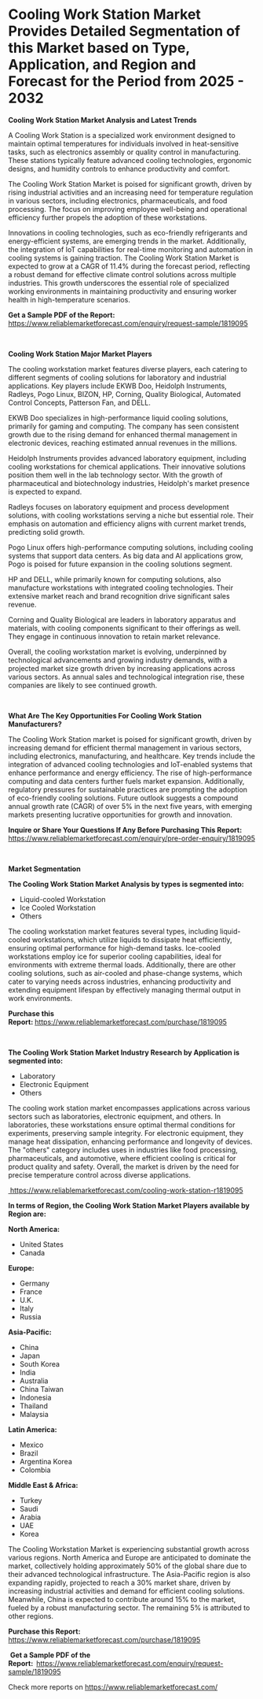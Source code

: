<p><h1>Cooling Work Station Market Provides Detailed Segmentation of this Market based on Type, Application, and Region and Forecast for the Period from 2025 - 2032</h1></p><p><strong>Cooling Work Station Market Analysis and Latest Trends</strong></p>
<p><p>A Cooling Work Station is a specialized work environment designed to maintain optimal temperatures for individuals involved in heat-sensitive tasks, such as electronics assembly or quality control in manufacturing. These stations typically feature advanced cooling technologies, ergonomic designs, and humidity controls to enhance productivity and comfort. </p><p>The Cooling Work Station Market is poised for significant growth, driven by rising industrial activities and an increasing need for temperature regulation in various sectors, including electronics, pharmaceuticals, and food processing. The focus on improving employee well-being and operational efficiency further propels the adoption of these workstations. </p><p>Innovations in cooling technologies, such as eco-friendly refrigerants and energy-efficient systems, are emerging trends in the market. Additionally, the integration of IoT capabilities for real-time monitoring and automation in cooling systems is gaining traction. The Cooling Work Station Market is expected to grow at a CAGR of 11.4% during the forecast period, reflecting a robust demand for effective climate control solutions across multiple industries. This growth underscores the essential role of specialized working environments in maintaining productivity and ensuring worker health in high-temperature scenarios.</p></p>
<p><strong>Get a Sample PDF of the Report:&nbsp;</strong> <a href="https://www.reliablemarketforecast.com/enquiry/request-sample/1819095?utm_campaign=3081&utm_medium=2&utm_source=Github&utm_content=ia&utm_term=12042025&utm_id=cooling-work-station">https://www.reliablemarketforecast.com/enquiry/request-sample/1819095</a></p>
<p>&nbsp;</p>
<p><strong>Cooling Work Station Major Market Players</strong></p>
<p><p>The cooling workstation market features diverse players, each catering to different segments of cooling solutions for laboratory and industrial applications. Key players include EKWB Doo, Heidolph Instruments, Radleys, Pogo Linux, BIZON, HP, Corning, Quality Biological, Automated Control Concepts, Patterson Fan, and DELL.</p><p>EKWB Doo specializes in high-performance liquid cooling solutions, primarily for gaming and computing. The company has seen consistent growth due to the rising demand for enhanced thermal management in electronic devices, reaching estimated annual revenues in the millions.</p><p>Heidolph Instruments provides advanced laboratory equipment, including cooling workstations for chemical applications. Their innovative solutions position them well in the lab technology sector. With the growth of pharmaceutical and biotechnology industries, Heidolph's market presence is expected to expand.</p><p>Radleys focuses on laboratory equipment and process development solutions, with cooling workstations serving a niche but essential role. Their emphasis on automation and efficiency aligns with current market trends, predicting solid growth.</p><p>Pogo Linux offers high-performance computing solutions, including cooling systems that support data centers. As big data and AI applications grow, Pogo is poised for future expansion in the cooling solutions segment.</p><p>HP and DELL, while primarily known for computing solutions, also manufacture workstations with integrated cooling technologies. Their extensive market reach and brand recognition drive significant sales revenue.</p><p>Corning and Quality Biological are leaders in laboratory apparatus and materials, with cooling components significant to their offerings as well. They engage in continuous innovation to retain market relevance.</p><p>Overall, the cooling workstation market is evolving, underpinned by technological advancements and growing industry demands, with a projected market size growth driven by increasing applications across various sectors. As annual sales and technological integration rise, these companies are likely to see continued growth.</p></p>
<p>&nbsp;</p>
<p><strong>What Are The Key Opportunities For Cooling Work Station Manufacturers?</strong></p>
<p><p>The Cooling Work Station market is poised for significant growth, driven by increasing demand for efficient thermal management in various sectors, including electronics, manufacturing, and healthcare. Key trends include the integration of advanced cooling technologies and IoT-enabled systems that enhance performance and energy efficiency. The rise of high-performance computing and data centers further fuels market expansion. Additionally, regulatory pressures for sustainable practices are prompting the adoption of eco-friendly cooling solutions. Future outlook suggests a compound annual growth rate (CAGR) of over 5% in the next five years, with emerging markets presenting lucrative opportunities for growth and innovation.</p></p>
<p><strong>Inquire or Share Your Questions If Any Before Purchasing This Report:</strong> <a href="https://www.reliablemarketforecast.com/enquiry/pre-order-enquiry/1819095?utm_campaign=3081&utm_medium=2&utm_source=Github&utm_content=ia&utm_term=12042025&utm_id=cooling-work-station">https://www.reliablemarketforecast.com/enquiry/pre-order-enquiry/1819095</a></p>
<p>&nbsp;</p>
<p><strong>Market Segmentation</strong></p>
<p><strong>The Cooling Work Station Market Analysis by types is segmented into:</strong></p>
<p><ul><li>Liquid-cooled Workstation</li><li>Ice Cooled Workstation</li><li>Others</li></ul></p>
<p><p>The cooling workstation market features several types, including liquid-cooled workstations, which utilize liquids to dissipate heat efficiently, ensuring optimal performance for high-demand tasks. Ice-cooled workstations employ ice for superior cooling capabilities, ideal for environments with extreme thermal loads. Additionally, there are other cooling solutions, such as air-cooled and phase-change systems, which cater to varying needs across industries, enhancing productivity and extending equipment lifespan by effectively managing thermal output in work environments.</p></p>
<p><strong>Purchase this Report:&nbsp;</strong><a href="https://www.reliablemarketforecast.com/purchase/1819095?utm_campaign=3081&utm_medium=2&utm_source=Github&utm_content=ia&utm_term=12042025&utm_id=cooling-work-station">https://www.reliablemarketforecast.com/purchase/1819095</a></p>
<p>&nbsp;</p>
<p><strong>The Cooling Work Station Market Industry Research by Application is segmented into:</strong></p>
<p><ul><li>Laboratory</li><li>Electronic Equipment</li><li>Others</li></ul></p>
<p><p>The cooling work station market encompasses applications across various sectors such as laboratories, electronic equipment, and others. In laboratories, these workstations ensure optimal thermal conditions for experiments, preserving sample integrity. For electronic equipment, they manage heat dissipation, enhancing performance and longevity of devices. The "others" category includes uses in industries like food processing, pharmaceuticals, and automotive, where efficient cooling is critical for product quality and safety. Overall, the market is driven by the need for precise temperature control across diverse applications.</p></p>
<p><a href="https://www.reliablemarketforecast.com/cooling-work-station-r1819095?utm_campaign=3081&utm_medium=2&utm_source=Github&utm_content=ia&utm_term=12042025&utm_id=cooling-work-station">&nbsp;https://www.reliablemarketforecast.com/cooling-work-station-r1819095</a></p>
<p><strong>In terms of Region, the Cooling Work Station Market Players available by Region are:</strong></p>
<p>
    <p> <strong> North America: </strong>
        <ul>
            <li>United States</li>
            <li>Canada</li>
        </ul>
        </p> 
    <p> <strong> Europe: </strong>
        <ul>
            <li>Germany</li>
            <li>France</li>
            <li>U.K.</li>
            <li>Italy</li>
            <li>Russia</li>
        </ul>
        </p> 
    <p> <strong> Asia-Pacific: </strong>
        <ul>
            <li>China</li>
            <li>Japan</li>
            <li>South Korea</li>
            <li>India</li>
            <li>Australia</li>
            <li>China Taiwan</li>
            <li>Indonesia</li>
            <li>Thailand</li>
            <li>Malaysia</li>
        </ul>
        </p> 
    <p> <strong> Latin America: </strong>
        <ul>
            <li>Mexico</li>
            <li>Brazil</li>
            <li>Argentina Korea</li>
            <li>Colombia</li>
        </ul>
        </p> 
    <p> <strong> Middle East & Africa: </strong>
        <ul>
            <li>Turkey</li>
            <li>Saudi</li>
            <li>Arabia</li>
            <li>UAE</li>
            <li>Korea</li>
        </ul>
    </p>
    </p>
<p><p>The Cooling Workstation Market is experiencing substantial growth across various regions. North America and Europe are anticipated to dominate the market, collectively holding approximately 50% of the global share due to their advanced technological infrastructure. The Asia-Pacific region is also expanding rapidly, projected to reach a 30% market share, driven by increasing industrial activities and demand for efficient cooling solutions. Meanwhile, China is expected to contribute around 15% to the market, fueled by a robust manufacturing sector. The remaining 5% is attributed to other regions.</p></p>
<p><strong>Purchase this Report: </strong><a href="https://www.reliablemarketforecast.com/purchase/1819095?utm_campaign=3081&utm_medium=2&utm_source=Github&utm_content=ia&utm_term=12042025&utm_id=cooling-work-station">https://www.reliablemarketforecast.com/purchase/1819095</a></p>
<p>&nbsp;<strong>Get a Sample PDF of the Report:&nbsp;&nbsp;</strong><a href="https://www.reliablemarketforecast.com/enquiry/request-sample/1819095?utm_campaign=3081&utm_medium=2&utm_source=Github&utm_content=ia&utm_term=12042025&utm_id=cooling-work-station">https://www.reliablemarketforecast.com/enquiry/request-sample/1819095</a></p>
<p><strong></strong></p>
<p>Check more reports on <a href="https://www.reliablemarketforecast.com/?utm_campaign=3081&utm_medium=2&utm_source=Github&utm_content=ia&utm_term=12042025&utm_id=cooling-work-station">https://www.reliablemarketforecast.com/</a></p>